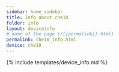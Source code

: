 ```yaml
---
sidebar: home_sidebar
title: Info about che10
folder: info
layout: deviceinfo
# name of the page (/{{permalink}}.html)
permalink: che10_info.html
device: che10
---
```

{% include templates/device_info.md %}
